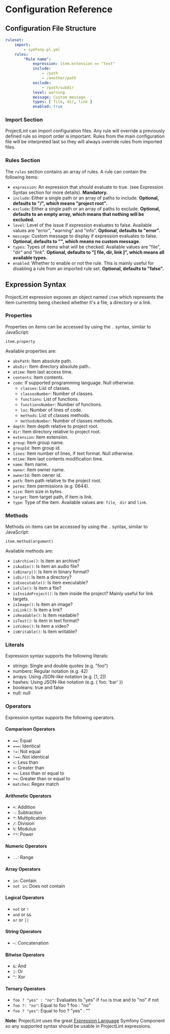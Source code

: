 Configuration Reference
=======================

Configuration File Structure
----------------------------

~~~yaml
ruleset:
    import:
        - symfony-pl.yml
    rules:
        "Rule name":
            expression: item.extension == "text"
            include:
                - /path
                - /another/path
            exclude:
                - /path/subdir
            level: warning
            message: Custom message
            types: [ file, dir, link ]
            enabled: true
~~~

### Import Section ###


ProjectLint can import configuration files. Any rule will override a previously defined rule so import order is important. Rules from the main configuration file will be interpreted last so they will always override rules from imported files.

### Rules Section ###

The `rules` section contains an array of rules. A rule can contain the following items:

* `expression`: An expression that should evaluate to true. (see Expression Syntax section for more details). **Mandatory.**
* `include`: Either a single path or an array of paths to include. **Optional, defaults to "/", which means "project root".**
* `exclude`: Either a single path or an array of paths to exclude. **Optional, defaults to an empty array, which means that nothing will be excluded.**
* `level`: Level of the issue if expression evaluates to false. Available values are "error", "warning" and "info". **Optional, defaults to "error".**
* `message`: Custom message to display if expression evaluates to false. **Optional, defaults to "", which means no custom message.**
* `types`: Types of items what will be checked. Available values are "file", "dir" and "link".  **Optional, defaults to "[ file, dir, link ]", which means all available types.**
* `enabled`: Whether to enable or not the rule. This is mainly useful for disabling a rule from an imported rule set.  **Optional, defaults to "false".**

Expression Syntax
-----------------

ProjectLint expression exposes an object named `item` which represents the item currentmy being checked whether it's a file, a directory or a link.

### Properties ###

Properties on items can be accessed by using the `.` syntax, similar to JavaScript:

~~~
item.property
~~~

Available properties are:

* `absPath`: Item absolute path.
* `absDir`: Item directory absolute path..
* `atime`: Item last access time.
* `contents`: Item contents.
* `code`: If supported programming language. Null otherwise.
    * `classes`: List of classes.
    * `classesNumber`: Number of classes.
    * `functions`: List of functions.
    * `functionsNumber`: Number of functions.
    * `loc`: Number of lines of code.
    * `methods`: List of classes methods.
    * `methodsNumber`: Number of classes methods.
* `depth`: Item depth relative to project root.
* `dir`: Item directory relative to project root.
* `extension`: Item extension.
* `group`: Item group name.
* `groupId`: Item group id.
* `lines`: Item number of lines, if text format. Null otherwise.
* `mtime`: Item last contents modification time.
* `name`: Item name.
* `owner`: Item owner name.
* `ownerId`: Item owner id.
* `path`: Item path relative to the project root.
* `perms`: Item permissions (e.g. 0644).
* `size`: Item size in bytes.
* `target`: Item target path, if item is link.
* `type`: Type of the item. Available values are: `file`, ` dir` and `link`.

### Methods ###

Methods on items can be accessed by using the `.` syntax, similar to JavaScript:

~~~
item.method(argument)
~~~

Available methods are:

* `isArchive()`: Is item an archive?
* `isAudio()`: Is item an audio file?
* `isBinary()`: Is item in binary format?
* `isDir()`: Is item a directory?
* `isExecutable()`: Is item executable?
* `isFile()`: Is item a file?
* `isInsideProject()`: Is item inside the project? Mainly useful for link targets.
* `isImage()`: Is item an image?
* `isLink()`: Is item a link?
* `isReadable()`: Is item readable?
* `isText()`: Is item in text format?
* `isVideo()`: Is item a video?
* `isWritable()`: Is item writable?

### Literals ###

Expression syntax supports the following literals:

* strings: Single and double quotes (e.g. "foo")
* numbers: Regular notation (e.g. 42)
* arrays: Using JSON-like notation (e.g. [1, 2])
* hashes: Using JSON-like notation (e.g. { foo: 'bar' })
* booleans: true and false
* null: null

### Operators ###

Expression syntax supports the following operators.

#### Comparison Operators ####

* `==`: Equal
* `===`: Identical
* `!=`: Not equal
* `!==`: Not identical
* `<`: Less than
* `>`: Greater than
* `<=`: Less than or equal to
* `>=`: Greater than or equal to
* `matches`: Regex match

#### Arithmetic Operators ####

* `+`: Addition
* `-`: Subtraction
* `*`: Multiplication
* `/`: Division
* `%`: Modulus
* `**`: Power

#### Numeric Operators ####

* `..`: Range

#### Array Operators ####

* `in`: Contain
* `not in`: Does not contain

#### Logical Operators ####

* `not` or `!`
* `and` or `&&`
* `or` or `||`

#### String Operators ####

* `~`: Concatenation

#### Bitwise Operators ####

* `&`: And
* `|`: Or
* `^`: Xor

#### Ternary Operators ####

* `foo ? "yes" : "no"`: Evaluates to "yes" if `foo` is true and to "no" if not
* `foo ?: "no"`: Equal to foo ? foo : "no"
* `foo ? "yes"`: Equal to foo ? "yes" : ""

**Note:** ProjectLint uses the great [Expression Language](http://symfony.com/doc/current/components/expression_language/syntax.html) Symfony Component so any supported syntax should be usable in ProjectLint expressions.